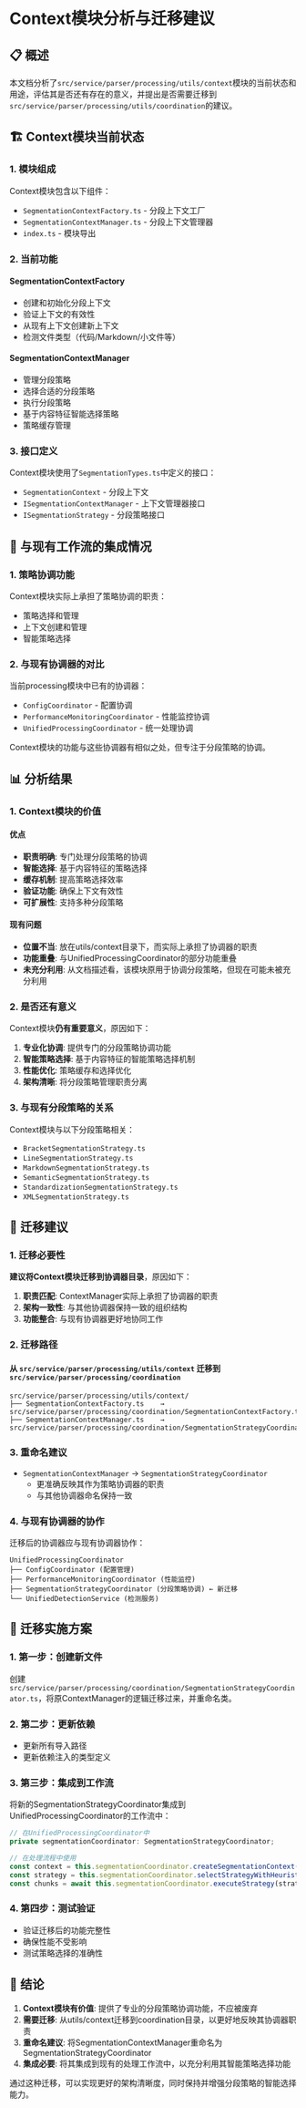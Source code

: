 # Context模块分析与迁移建议

## 📋 概述

本文档分析了`src/service/parser/processing/utils/context`模块的当前状态和用途，评估其是否还有存在的意义，并提出是否需要迁移到`src/service/parser/processing/utils/coordination`的建议。

## 🏗️ Context模块当前状态

### 1. 模块组成

Context模块包含以下组件：

- `SegmentationContextFactory.ts` - 分段上下文工厂
- `SegmentationContextManager.ts` - 分段上下文管理器
- `index.ts` - 模块导出

### 2. 当前功能

#### SegmentationContextFactory
- 创建和初始化分段上下文
- 验证上下文的有效性
- 从现有上下文创建新上下文
- 检测文件类型（代码/Markdown/小文件等）

#### SegmentationContextManager
- 管理分段策略
- 选择合适的分段策略
- 执行分段策略
- 基于内容特征智能选择策略
- 策略缓存管理

### 3. 接口定义

Context模块使用了`SegmentationTypes.ts`中定义的接口：
- `SegmentationContext` - 分段上下文
- `ISegmentationContextManager` - 上下文管理器接口
- `ISegmentationStrategy` - 分段策略接口

## 🔄 与现有工作流的集成情况

### 1. 策略协调功能

Context模块实际上承担了策略协调的职责：
- 策略选择和管理
- 上下文创建和管理
- 智能策略选择

### 2. 与现有协调器的对比

当前processing模块中已有的协调器：
- `ConfigCoordinator` - 配置协调
- `PerformanceMonitoringCoordinator` - 性能监控协调
- `UnifiedProcessingCoordinator` - 统一处理协调

Context模块的功能与这些协调器有相似之处，但专注于分段策略的协调。

## 📊 分析结果

### 1. Context模块的价值

#### 优点
- **职责明确**: 专门处理分段策略的协调
- **智能选择**: 基于内容特征的策略选择
- **缓存机制**: 提高策略选择效率
- **验证功能**: 确保上下文有效性
- **可扩展性**: 支持多种分段策略

#### 现有问题
- **位置不当**: 放在utils/context目录下，而实际上承担了协调器的职责
- **功能重叠**: 与UnifiedProcessingCoordinator的部分功能重叠
- **未充分利用**: 从文档描述看，该模块原用于协调分段策略，但现在可能未被充分利用

### 2. 是否还有意义

Context模块**仍有重要意义**，原因如下：

1. **专业化协调**: 提供专门的分段策略协调功能
2. **智能策略选择**: 基于内容特征的智能策略选择机制
3. **性能优化**: 策略缓存和选择优化
4. **架构清晰**: 将分段策略管理职责分离

### 3. 与现有分段策略的关系

Context模块与以下分段策略相关：
- `BracketSegmentationStrategy.ts`
- `LineSegmentationStrategy.ts`
- `MarkdownSegmentationStrategy.ts`
- `SemanticSegmentationStrategy.ts`
- `StandardizationSegmentationStrategy.ts`
- `XMLSegmentationStrategy.ts`

## 📝 迁移建议

### 1. 迁移必要性

**建议将Context模块迁移到协调器目录**，原因如下：

1. **职责匹配**: ContextManager实际上承担了协调器的职责
2. **架构一致性**: 与其他协调器保持一致的组织结构
3. **功能整合**: 与现有协调器更好地协同工作

### 2. 迁移路径

#### 从 `src/service/parser/processing/utils/context` 迁移到 `src/service/parser/processing/coordination`

```
src/service/parser/processing/utils/context/
├── SegmentationContextFactory.ts    →  src/service/parser/processing/coordination/SegmentationContextFactory.ts
├── SegmentationContextManager.ts    →  src/service/parser/processing/coordination/SegmentationStrategyCoordinator.ts
```

### 3. 重命名建议

- `SegmentationContextManager` → `SegmentationStrategyCoordinator`
  - 更准确反映其作为策略协调器的职责
  - 与其他协调器命名保持一致

### 4. 与现有协调器的协作

迁移后的协调器应与现有协调器协作：

```
UnifiedProcessingCoordinator
├── ConfigCoordinator (配置管理)
├── PerformanceMonitoringCoordinator (性能监控)
├── SegmentationStrategyCoordinator (分段策略协调) ← 新迁移
└── UnifiedDetectionService (检测服务)
```

## 🔧 迁移实施方案

### 1. 第一步：创建新文件

创建 `src/service/parser/processing/coordination/SegmentationStrategyCoordinator.ts`，将原ContextManager的逻辑迁移过来，并重命名类。

### 2. 第二步：更新依赖

- 更新所有导入路径
- 更新依赖注入的类型定义

### 3. 第三步：集成到工作流

将新的SegmentationStrategyCoordinator集成到UnifiedProcessingCoordinator的工作流中：

```typescript
// 在UnifiedProcessingCoordinator中
private segmentationCoordinator: SegmentationStrategyCoordinator;

// 在处理流程中使用
const context = this.segmentationCoordinator.createSegmentationContext(content, filePath, language, options);
const strategy = this.segmentationCoordinator.selectStrategyWithHeuristics(context);
const chunks = await this.segmentationCoordinator.executeStrategy(strategy, context);
```

### 4. 第四步：测试验证

- 验证迁移后的功能完整性
- 确保性能不受影响
- 测试策略选择的准确性

## 🎯 结论

1. **Context模块有价值**: 提供了专业的分段策略协调功能，不应被废弃
2. **需要迁移**: 从utils/context迁移到coordination目录，以更好地反映其协调器职责
3. **重命名建议**: 将SegmentationContextManager重命名为SegmentationStrategyCoordinator
4. **集成必要**: 将其集成到现有的处理工作流中，以充分利用其智能策略选择功能

通过这种迁移，可以实现更好的架构清晰度，同时保持并增强分段策略的智能选择能力。